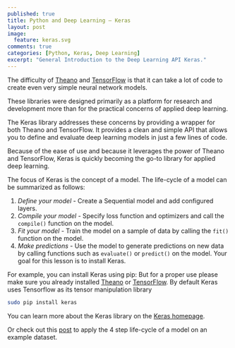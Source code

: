```yaml
---
published: true
title: Python and Deep Learning – Keras
layout: post
image:
  feature: keras.svg
comments: true
categories: [Python, Keras, Deep Learning]
excerpt: "General Introduction to the Deep Learning API Keras."
---
```


The difficulty of [Theano](../2017-04-15-Python-and-Deep-Learning-Theano) and [TensorFlow](../2017-04-17-Python-and-Deep-Learning-Tensorflow) is that it can take a lot of code to create even very simple neural network models.

These libraries were designed primarily as a platform for research and development more than for the practical concerns of applied deep learning.

The Keras library addresses these concerns by providing a wrapper for both Theano and TensorFlow. It provides a clean and simple API that allows you to define and evaluate deep learning models in just a few lines of code.

Because of the ease of use and because it leverages the power of Theano and TensorFlow, Keras is quickly becoming the go-to library for applied deep learning.

The focus of Keras is the concept of a model. The life-cycle of a model can be summarized as follows:

1. *Define your model* - Create a Sequential model and add configured layers.
2. *Compile your model* - Specify loss function and optimizers and call the `compile()` function on the model.
3. *Fit your model* - Train the model on a sample of data by calling the `fit()` function on the model.
4. *Make predictions* - Use the model to generate predictions on new data by calling functions such as `evaluate()` or `predict()` on the model.
Your goal for this lesson is to install Keras.

For example, you can install Keras using pip:
But for a proper use please make sure you already installed [Theano](../2017-04-15-Python-and-Deep-Learning-Theano) or [TensorFlow](../2017-04-17-Python-and-Deep-Learning-Tensorflow). By default Keras uses Tensorflow as its tensor manipulation library
```sh
sudo pip install keras
```

You can learn more about the Keras library on the [Keras homepage](https://keras.io).

Or check out this [post](../2017-04-19-Python-and-Deep-Learning-Keras-and-Building-an-ANN) to apply the 4 step life-cycle of a model on an example dataset.
